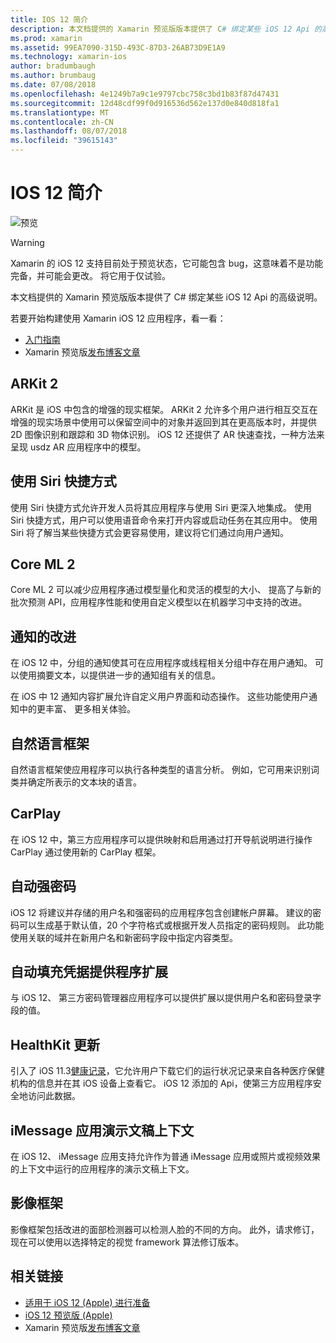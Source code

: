```yaml
---
title: IOS 12 简介
description: 本文档提供的 Xamarin 预览版版本提供了 C# 绑定某些 iOS 12 Api 的高级说明。
ms.prod: xamarin
ms.assetid: 99EA7090-315D-493C-87D3-26AB73D9E1A9
ms.technology: xamarin-ios
author: bradumbaugh
ms.author: brumbaug
ms.date: 07/08/2018
ms.openlocfilehash: 4e1249b7a9c1e9797cbc758c3bd1b83f87d47431
ms.sourcegitcommit: 12d48cdf99f0d916536d562e137d0e840d818fa1
ms.translationtype: MT
ms.contentlocale: zh-CN
ms.lasthandoff: 08/07/2018
ms.locfileid: "39615143"
---
```

# <a name="introduction-to-ios-12"></a>IOS 12 简介

![预览](~/media/shared/preview.png)

> [!WARNING]
> Xamarin 的 iOS 12 支持目前处于预览状态，它可能包含 bug，这意味着不是功能完备，并可能会更改。 将它用于仅试验。

本文档提供的 Xamarin 预览版版本提供了 C# 绑定某些 iOS 12 Api 的高级说明。

若要开始构建使用 Xamarin iOS 12 应用程序，看一看：

- [入门指南](get-started.md)
- Xamarin 预览版[发布博客文章](https://releases.xamarin.com/preview-release-xcode-10-beta-5/)

## <a name="arkit-2"></a>ARKit 2

ARKit 是 iOS 中包含的增强的现实框架。 ARKit 2 允许多个用户进行相互交互在增强的现实场景中使用可以保留空间中的对象并返回到其在更高版本时，并提供 2D 图像识别和跟踪和 3D 物体识别。 iOS 12 还提供了 AR 快速查找，一种方法来呈现 usdz AR 应用程序中的模型。

## <a name="siri-shortcuts"></a>使用 Siri 快捷方式

使用 Siri 快捷方式允许开发人员将其应用程序与使用 Siri 更深入地集成。 使用 Siri 快捷方式，用户可以使用语音命令来打开内容或启动任务在其应用中。 使用 Siri 将了解当某些快捷方式会更容易使用，建议将它们通过向用户通知。

## <a name="core-ml-2"></a>Core ML 2

Core ML 2 可以减少应用程序通过模型量化和灵活的模型的大小、 提高了与新的批次预测 API，应用程序性能和使用自定义模型以在机器学习中支持的改进。

## <a name="notification-improvements"></a>通知的改进

在 iOS 12 中，分组的通知使其可在应用程序或线程相关分组中存在用户通知。 可以使用摘要文本，以提供进一步的通知组有关的信息。

在 iOS 中 12 通知内容扩展允许自定义用户界面和动态操作。 这些功能使用户通知中的更丰富、 更多相关体验。

## <a name="natural-language-framework"></a>自然语言框架

自然语言框架使应用程序可以执行各种类型的语言分析。 例如，它可用来识别词类并确定所表示的文本块的语言。

## <a name="carplay"></a>CarPlay

在 iOS 12 中，第三方应用程序可以提供映射和启用通过打开导航说明进行操作 CarPlay 通过使用新的 CarPlay 框架。

## <a name="automatic-strong-passwords"></a>自动强密码

iOS 12 将建议并存储的用户名和强密码的应用程序包含创建帐户屏幕。 建议的密码可以生成基于默认值，20 个字符格式或根据开发人员指定的密码规则。 此功能使用关联的域并在新用户名和新密码字段中指定内容类型。

## <a name="autofill-credential-provider-extensions"></a>自动填充凭据提供程序扩展

与 iOS 12、 第三方密码管理器应用程序可以提供扩展以提供用户名和密码登录字段的值。

## <a name="healthkit-updates"></a>HealthKit 更新

引入了 iOS 11.3[健康记录](https://www.apple.com/healthcare/health-records/)，它允许用户下载它们的运行状况记录来自各种医疗保健机构的信息并在其 iOS 设备上查看它。 iOS 12 添加的 Api，使第三方应用程序安全地访问此数据。

## <a name="imessage-app-presentation-contexts"></a>iMessage 应用演示文稿上下文

在 iOS 12、 iMessage 应用支持允许作为普通 iMessage 应用或照片或视频效果的上下文中运行的应用程序的演示文稿上下文。

## <a name="vision-framework"></a>影像框架

影像框架包括改进的面部检测器可以检测人脸的不同的方向。 此外，请求修订，现在可以使用以选择特定的视觉 framework 算法修订版本。

## <a name="related-links"></a>相关链接

- [适用于 iOS 12 (Apple) 进行准备](https://developer.apple.com/ios/)
- [iOS 12 预览版 (Apple)](https://www.apple.com/ios/ios-12-preview/)
- Xamarin 预览版[发布博客文章](https://releases.xamarin.com/preview-release-xcode-10-beta-5/)
